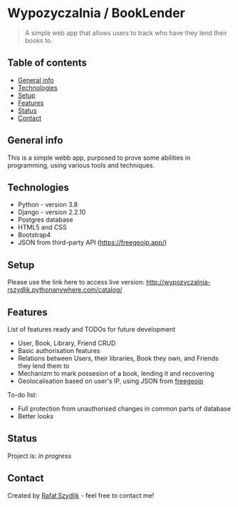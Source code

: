 # Wypozyczalnia / BookLender
> A simple web app that allows users to track who have they lend their books to.

## Table of contents
* [General info](#general-info)
* [Technologies](#technologies)
* [Setup](#setup)
* [Features](#features)
* [Status](#status)
* [Contact](#contact)

## General info
This is a simple webb app, purposed to prove some abilities in programming, using various tools and techniques. 

## Technologies
* Python - version 3.8
* Django - version 2.2.10
* Postgres database
* HTML5 and CSS
* Bootstrap4
* JSON from third-party API (https://freegeoip.app/)

## Setup
Please use the link here to access live version:
http://wypozyczalnia-rszydlik.pythonanywhere.com/catalog/

## Features
List of features ready and TODOs for future development
* User, Book, Library, Friend CRUD
* Basic authorisation features
* Relations between Users, their libraries, Book they own, and Friends they lend them to
* Mechanizm to mark possesion of a book, lending it and recovering
* Geolocalisation based on user's IP, using JSON from [freegeoip](https://freegeoip.app/)

To-do list:
* Full protection from unauthorised changes in common parts of database
* Better looks

## Status
Project is: _in progress_

## Contact
Created by [Rafał Szydlik](https://www.linkedin.com/in/rafa%C5%82-szydlik/) - feel free to contact me!
